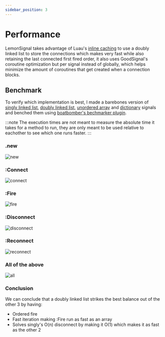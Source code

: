 ```yaml
---
sidebar_position: 3
---
```


# Performance
LemonSignal takes advantage of Luau's [inline caching](https://luau-lang.org/performance#inline-caching-for-table-and-global-access) to use a doubly linked list to store the connections which makes very fast while also retaining the last connected first fired order, it also uses GoodSignal's coroutine optimization but per signal instead of globally, which helps minimize the amount of coroutines that get created when a connection blocks.

## Benchmark
To verify which implementation is best, I made a barebones version of [singly linked list](https://gist.github.com/Aspecky/9bc1daa8a17d2b698d127eff24e82bf3), [doubly linked list](https://gist.github.com/Aspecky/df557c8e2f486eeb5eee4690e67da312), [unordered array](https://gist.github.com/Aspecky/fa28639259f94ce4586a069b16cf44e3) and [dictionary](https://gist.github.com/Aspecky/4cd07bc64ed1016ee6c73baad24bfb80) signals and benched them using [boatbomber's bechmarker plugin](https://boatbomber.itch.io/benchmarker).

:::note
The execution times are not meant to measure the absolute time it takes for a method to run, they are only meant to be used relative to eachother to see which one runs faster.
:::

### .new
![new](\benchmarks\new.png)

### :Connect
![connect](\benchmarks\connect.png)

### :Fire
![fire](\benchmarks\fire.png)

### :Disconnect
![disconnect](\benchmarks\disconnect.png)

### :Reconnect
![reconnect](\benchmarks\reconnect.png)

### All of the above
![all](\benchmarks\all.png)

### Conclusion
We can conclude that a doubly linked list strikes the best balance out of the other 3 by having:
* Ordered fire
* Fast iteration making :Fire run as fast as an array
* Solves singly's O(n) disconnect by making it O(1) which makes it as fast as the other 2